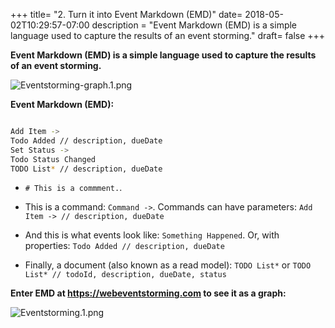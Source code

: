 +++
title= "2. Turn it into Event Markdown (EMD)"
date= 2018-05-02T10:29:57-07:00
description = "Event Markdown (EMD) is a simple language used to capture the results of an event storming."
draft= false
+++

**Event Markdown (EMD) is a simple language used to capture the results of an event storming.**


![Eventstorming-graph.1.png](/tutorial/Eventstorming-graph.1.png)

**Event Markdown (EMD):**

```bash

Add Item -> 
Todo Added // description, dueDate
Set Status -> 
Todo Status Changed 
TODO List* // description, dueDate

```

* ```# This is a commment.```.

* This is a command: ```Command ->```. Commands can have parameters: ```Add Item -> // description, dueDate```

* And this is what events look like: ```Something Happened```. Or, with properties: ```Todo Added // description, dueDate```

* Finally, a document (also known as a read model): ```TODO List*``` or ```TODO List* // todoId, description, dueDate, status```

**Enter EMD at https://webeventstorming.com to see it as a graph:**

![Eventstorming.1.png](/tutorial/Eventstorming.1.png)

